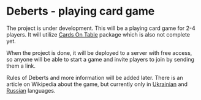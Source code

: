 # Deberts - playing card game

The project is under development. This will be a playing card game for 2-4 players. It will utilize [Cards On Table](https://github.com/alexterliuk/cards-on-table) package which is also not complete yet.

When the project is done, it will be deployed to a server with free access, so anyone will be able to start a game and invite players to join by sending them a link.

Rules of Deberts and more information will be added later. There is an article on Wikipedia about the game, but currently only in [Ukrainian](https://uk.wikipedia.org/wiki/%D0%94%D0%B5%D0%B1%D0%B5%D1%80%D1%86) and [Russian](https://ru.wikipedia.org/wiki/%D0%94%D0%B5%D0%B1%D0%B5%D1%80%D1%86) languages.
